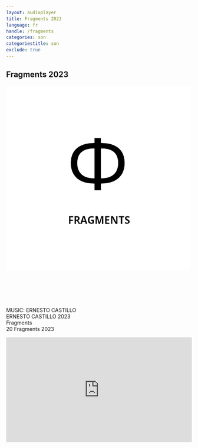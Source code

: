 ```yaml
---
layout: audioplayer
title: Fragments 2023
language: fr
handle: /fragments
categories: son
categoriestitle: son
exclude: true
---
```

## Fragments 2023  
<a href="/fragments" title="Fragments"><a rel="lightbox" data-lightbox="example-1" href="/images/Fragments.jpg" title="Fragments Cover"><img src="/images/Fragments.jpg" alt="Fragments Cover" class="img-left"></a></a>
  
<br /><br /><br /><br />
  
MUSIC: ERNESTO CASTILLO  
ERNESTO CASTILLO 2023  
Fragments  
20 Fragments 2023  
  
<div style="position: relative; padding-top: 56.25%;"><iframe title="Ex Voto" width="100%" height="100%" src="https://stream.litera.tools/video-playlists/embed/b6596f8c-793b-40b8-b2b5-67c9b5cb1201?warningTitle=0&amp;peertubeLink=0" frameborder="0" allowfullscreen="1" sandbox="allow-same-origin allow-scripts allow-popups" style="position: absolute; inset: 0px;"></iframe></div>
  
